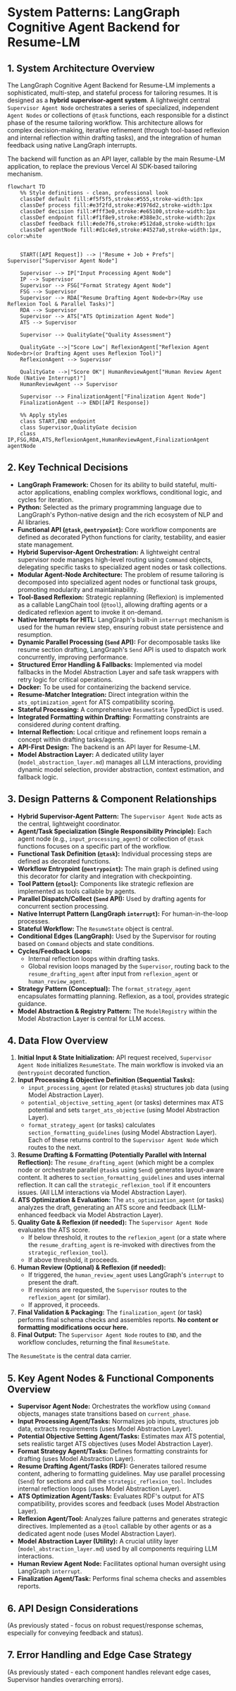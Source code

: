 # System Patterns: LangGraph Cognitive Agent Backend for Resume-LM

## 1. System Architecture Overview

The LangGraph Cognitive Agent Backend for Resume-LM implements a sophisticated, multi-step, and stateful process for tailoring resumes. It is designed as a **hybrid supervisor-agent system**. A lightweight central `Supervisor Agent Node` orchestrates a series of specialized, independent `Agent Nodes` or collections of `@task` functions, each responsible for a distinct phase of the resume tailoring workflow. This architecture allows for complex decision-making, iterative refinement (through tool-based reflexion and internal reflection within drafting tasks), and the integration of human feedback using native LangGraph interrupts.

The backend will function as an API layer, callable by the main Resume-LM application, to replace the previous Vercel AI SDK-based tailoring mechanism.

```mermaid
flowchart TD
    %% Style definitions - clean, professional look
    classDef default fill:#f5f5f5,stroke:#555,stroke-width:1px
    classDef process fill:#e3f2fd,stroke:#1976d2,stroke-width:1px
    classDef decision fill:#fff3e0,stroke:#e65100,stroke-width:1px
    classDef endpoint fill:#f1f8e9,stroke:#388e3c,stroke-width:2px
    classDef feedback fill:#ede7f6,stroke:#512da8,stroke-width:1px
    classDef agentNode fill:#d1c4e9,stroke:#4527a0,stroke-width:1px, color:white


    START([API Request]) --> |"Resume + Job + Prefs"| Supervisor["Supervisor Agent Node"]

    Supervisor --> IP["Input Processing Agent Node"]
    IP --> Supervisor
    Supervisor --> FSG["Format Strategy Agent Node"]
    FSG --> Supervisor
    Supervisor --> RDA["Resume Drafting Agent Node<br>(May use Reflexion Tool & Parallel Tasks)"]
    RDA --> Supervisor
    Supervisor --> ATS["ATS Optimization Agent Node"]
    ATS --> Supervisor
    
    Supervisor --> QualityGate{"Quality Assessment"}
    
    QualityGate -->|"Score Low"| ReflexionAgent["Reflexion Agent Node<br>(or Drafting Agent uses Reflexion Tool)"]
    ReflexionAgent --> Supervisor
    
    QualityGate -->|"Score OK"| HumanReviewAgent["Human Review Agent Node (Native Interrupt)"]
    HumanReviewAgent --> Supervisor
    
    Supervisor --> FinalizationAgent["Finalization Agent Node"]
    FinalizationAgent --> END([API Response])
    
    %% Apply styles
    class START,END endpoint
    class Supervisor,QualityGate decision
    class IP,FSG,RDA,ATS,ReflexionAgent,HumanReviewAgent,FinalizationAgent agentNode
```

## 2. Key Technical Decisions

*   **LangGraph Framework:** Chosen for its ability to build stateful, multi-actor applications, enabling complex workflows, conditional logic, and cycles for iteration.
*   **Python:** Selected as the primary programming language due to LangGraph's Python-native design and the rich ecosystem of NLP and AI libraries.
*   **Functional API (`@task`, `@entrypoint`):** Core workflow components are defined as decorated Python functions for clarity, testability, and easier state management.
*   **Hybrid Supervisor-Agent Orchestration:** A lightweight central supervisor node manages high-level routing using `Command` objects, delegating specific tasks to specialized agent nodes or task collections.
*   **Modular Agent-Node Architecture:** The problem of resume tailoring is decomposed into specialized agent nodes or functional task groups, promoting modularity and maintainability.
*   **Tool-Based Reflexion:** Strategic replanning (Reflexion) is implemented as a callable LangChain tool (`@tool`), allowing drafting agents or a dedicated reflexion agent to invoke it on-demand.
*   **Native Interrupts for HITL:** LangGraph's built-in `interrupt` mechanism is used for the human review step, ensuring robust state persistence and resumption.
*   **Dynamic Parallel Processing (`Send` API):** For decomposable tasks like resume section drafting, LangGraph's `Send` API is used to dispatch work concurrently, improving performance.
*   **Structured Error Handling & Fallbacks:** Implemented via model fallbacks in the Model Abstraction Layer and safe task wrappers with retry logic for critical operations.
*   **Docker:** To be used for containerizing the backend service.
*   **Resume-Matcher Integration:** Direct integration within the `ats_optimization_agent` for ATS compatibility scoring.
*   **Stateful Processing:** A comprehensive `ResumeState` TypedDict is used.
*   **Integrated Formatting within Drafting:** Formatting constraints are considered *during* content drafting.
*   **Internal Reflection:** Local critique and refinement loops remain a concept within drafting tasks/agents.
*   **API-First Design:** The backend is an API layer for Resume-LM.
*   **Model Abstraction Layer:** A dedicated utility layer (`model_abstraction_layer.md`) manages all LLM interactions, providing dynamic model selection, provider abstraction, context estimation, and fallback logic.

## 3. Design Patterns & Component Relationships

*   **Hybrid Supervisor-Agent Pattern:** The `Supervisor Agent Node` acts as the central, lightweight coordinator.
*   **Agent/Task Specialization (Single Responsibility Principle):** Each agent node (e.g., `input_processing_agent`) or collection of `@task` functions focuses on a specific part of the workflow.
*   **Functional Task Definition (`@task`):** Individual processing steps are defined as decorated functions.
*   **Workflow Entrypoint (`@entrypoint`):** The main graph is defined using this decorator for clarity and integration with checkpointing.
*   **Tool Pattern (`@tool`):** Components like strategic reflexion are implemented as tools callable by agents.
*   **Parallel Dispatch/Collect (`Send` API):** Used by drafting agents for concurrent section processing.
*   **Native Interrupt Pattern (LangGraph `interrupt`):** For human-in-the-loop processes.
*   **Stateful Workflow:** The `ResumeState` object is central.
*   **Conditional Edges (LangGraph):** Used by the Supervisor for routing based on `Command` objects and state conditions.
*   **Cycles/Feedback Loops:**
    *   Internal reflection loops within drafting tasks.
    *   Global revision loops managed by the `Supervisor`, routing back to the `resume_drafting_agent` after input from `reflexion_agent` or `human_review_agent`.
*   **Strategy Pattern (Conceptual):** The `format_strategy_agent` encapsulates formatting planning. Reflexion, as a tool, provides strategic guidance.
*   **Model Abstraction & Registry Pattern:** The `ModelRegistry` within the Model Abstraction Layer is central for LLM access.

## 4. Data Flow Overview

1.  **Initial Input & State Initialization:** API request received, `Supervisor Agent Node` initializes `ResumeState`. The main workflow is invoked via an `@entrypoint` decorated function.
2.  **Input Processing & Objective Definition (Sequential Tasks):**
    *   `input_processing_agent` (or related `@task`s) structures job data (using Model Abstraction Layer).
    *   `potential_objective_setting_agent` (or tasks) determines max ATS potential and sets `target_ats_objective` (using Model Abstraction Layer).
    *   `format_strategy_agent` (or tasks) calculates `section_formatting_guidelines` (using Model Abstraction Layer).
    Each of these returns control to the `Supervisor Agent Node` which routes to the next.
3.  **Resume Drafting & Formatting (Potentially Parallel with Internal Reflection):** The `resume_drafting_agent` (which might be a complex node or orchestrate parallel `@task`s using `Send`) generates layout-aware content. It adheres to `section_formatting_guidelines` and uses internal reflection. It can call the `strategic_reflexion_tool` if it encounters issues. (All LLM interactions via Model Abstraction Layer).
4.  **ATS Optimization & Evaluation:** The `ats_optimization_agent` (or tasks) analyzes the draft, generating an ATS score and feedback (LLM-enhanced feedback via Model Abstraction Layer).
5.  **Quality Gate & Reflexion (if needed):** The `Supervisor Agent Node` evaluates the ATS score.
    *   If below threshold, it routes to the `reflexion_agent` (or a state where the `resume_drafting_agent` is re-invoked with directives from the `strategic_reflexion_tool`).
    *   If above threshold, it proceeds.
6.  **Human Review (Optional) & Reflexion (if needed):**
    *   If triggered, the `human_review_agent` uses LangGraph's `interrupt` to present the draft.
    *   If revisions are requested, the `Supervisor` routes to the `reflexion_agent` (or similar).
    *   If approved, it proceeds.
7.  **Final Validation & Packaging:** The `finalization_agent` (or task) performs final schema checks and assembles reports. **No content or formatting modifications occur here.**
8.  **Final Output:** The `Supervisor Agent Node` routes to `END`, and the workflow concludes, returning the final `ResumeState`.

The `ResumeState` is the central data carrier.

## 5. Key Agent Nodes & Functional Components Overview

*   **Supervisor Agent Node:** Orchestrates the workflow using `Command` objects, manages state transitions based on `current_phase`.
*   **Input Processing Agent/Tasks:** Normalizes job inputs, structures job data, extracts requirements (uses Model Abstraction Layer).
*   **Potential Objective Setting Agent/Tasks:** Estimates max ATS potential, sets realistic target ATS objectives (uses Model Abstraction Layer).
*   **Format Strategy Agent/Tasks:** Defines formatting constraints for drafting (uses Model Abstraction Layer).
*   **Resume Drafting Agent/Tasks (RDF):** Generates tailored resume content, adhering to formatting guidelines. May use parallel processing (`Send`) for sections and call the `strategic_reflexion_tool`. Includes internal reflection loops (uses Model Abstraction Layer).
*   **ATS Optimization Agent/Tasks:** Evaluates RDF's output for ATS compatibility, provides scores and feedback (uses Model Abstraction Layer).
*   **Reflexion Agent/Tool:** Analyzes failure patterns and generates strategic directives. Implemented as a `@tool` callable by other agents or as a dedicated agent node (uses Model Abstraction Layer).
*   **Model Abstraction Layer (Utility):** A crucial utility layer (`model_abstraction_layer.md`) used by all components requiring LLM interactions.
*   **Human Review Agent Node:** Facilitates optional human oversight using LangGraph `interrupt`.
*   **Finalization Agent/Task:** Performs final schema checks and assembles reports.

## 6. API Design Considerations

(As previously stated - focus on robust request/response schemas, especially for conveying feedback and status).

## 7. Error Handling and Edge Case Strategy

(As previously stated - each component handles relevant edge cases, Supervisor handles overarching errors).
